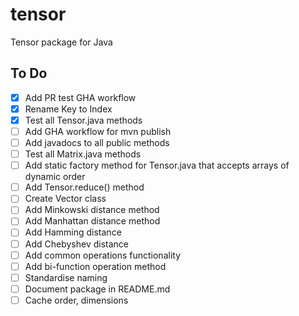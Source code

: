 # tensor
Tensor package for Java


## To Do

- [x] Add PR test GHA workflow
- [x] Rename Key to Index
- [x] Test all Tensor.java methods
- [ ] Add GHA workflow for mvn publish
- [ ] Add javadocs to all public methods
- [ ] Test all Matrix.java methods
- [ ] Add static factory method for Tensor.java that accepts arrays of dynamic order
- [ ] Add Tensor.reduce() method
- [ ] Create Vector class
- [ ] Add Minkowski distance method
- [ ] Add Manhattan distance method
- [ ] Add Hamming distance
- [ ] Add Chebyshev distance
- [ ] Add common operations functionality
- [ ] Add bi-function operation method
- [ ] Standardise naming
- [ ] Document package in README.md
- [ ] Cache order, dimensions
